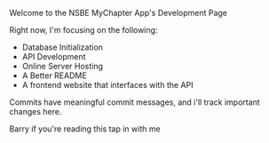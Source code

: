 Welcome to the NSBE MyChapter App's Development Page

Right now, I'm focusing on the following:

- Database Initialization
- API Development
- Online Server Hosting
- A Better README
- A frontend website that interfaces with the API

Commits have meaningful commit messages, and i'll track important changes here.

Barry if you're reading this tap in with me
